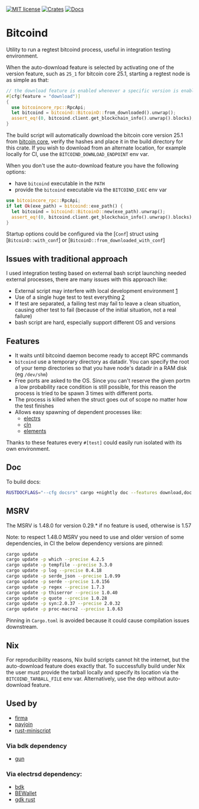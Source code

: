 [![MIT license](https://img.shields.io/github/license/RCasatta/bitcoind)](https://github.com/RCasatta/bitcoind/blob/master/LICENSE)
[![Crates](https://img.shields.io/crates/v/bitcoind.svg)](https://crates.io/crates/bitcoind)
[![Docs](https://img.shields.io/badge/docs.rs-bitcoind-green)](https://docs.rs/bitcoind)

# Bitcoind

Utility to run a regtest bitcoind process, useful in integration testing environment.

When the auto-download feature is selected by activating one of the version feature, such as `25_1`
for bitcoin core 25.1, starting a regtest node is as simple as that:

```rust
// the download feature is enabled whenever a specific version is enabled, for example `25_1` or `24_0_1`
#[cfg(feature = "download")]
{
  use bitcoincore_rpc::RpcApi;
  let bitcoind = bitcoind::BitcoinD::from_downloaded().unwrap();
  assert_eq!(0, bitcoind.client.get_blockchain_info().unwrap().blocks);
}
```

The build script will automatically download the bitcoin core version 25.1 from [bitcoin core](https://bitcoincore.org),
verify the hashes and place it in the build directory for this crate. If you wish to download from an 
alternate location, for example locally for CI, use the `BITCOIND_DOWNLOAD_ENDPOINT` env var.

When you don't use the auto-download feature you have the following options:

* have `bitcoind` executable in the `PATH`
* provide the `bitcoind` executable via the `BITCOIND_EXEC` env var

```rust
use bitcoincore_rpc::RpcApi;
if let Ok(exe_path) = bitcoind::exe_path() {
  let bitcoind = bitcoind::BitcoinD::new(exe_path).unwrap();
  assert_eq!(0, bitcoind.client.get_blockchain_info().unwrap().blocks);
}
```

Startup options could be configured via the [`Conf`] struct using [`BitcoinD::with_conf`] or 
[`BitcoinD::from_downloaded_with_conf`]

## Issues with traditional approach

I used integration testing based on external bash script launching needed external processes, there 
are many issues with this approach like:

* External script may interfere with local development environment [1](https://github.com/rust-bitcoin/rust-bitcoincore-rpc/blob/200fc8247c1896709a673b82a89ca0da5e7aa2ce/integration_test/run.sh#L9)
* Use of a single huge test to test everything [2](https://github.com/rust-bitcoin/rust-bitcoincore-rpc/blob/200fc8247c1896709a673b82a89ca0da5e7aa2ce/integration_test/src/main.rs#L122-L203)
* If test are separated, a failing test may fail to leave a clean situation, causing other test to 
fail (because of the initial situation, not a real failure)
* bash script are hard, especially support different OS and versions

## Features

  * It waits until bitcoind daemon become ready to accept RPC commands
  * `bitcoind` use a temporary directory as datadir. You can specify the root of your temp directories 
  so that you have node's datadir in a RAM disk (eg `/dev/shm`)
  * Free ports are asked to the OS. Since you can't reserve the given portm a low probability race 
  condition is still possible, for this reason the process is tried to be spawn 3 times with different
  ports.
  * The process is killed when the struct goes out of scope no matter how the test finishes
  * Allows easy spawning of dependent processes like:
    - [electrs](https://github.com/RCasatta/electrsd)
    - [cln](https://github.com/RCasatta/lightningd)
    - [elements](https://github.com/RCasatta/elementsd)

Thanks to these features every `#[test]` could easily run isolated with its own environment.

## Doc

To build docs:

```sh
RUSTDOCFLAGS="--cfg docsrs" cargo +nightly doc --features download,doc --open
```

## MSRV

The MSRV is 1.48.0 for version 0.29.* if no feature is used, otherwise is 1.57

Note: to respect 1.48.0 MSRV you need to use and older version of some dependencies, in CI the below
dependency versions are pinned:

```sh
cargo update
cargo update -p which --precise 4.2.5
cargo update -p tempfile --precise 3.3.0
cargo update -p log --precise 0.4.18
cargo update -p serde_json --precise 1.0.99
cargo update -p serde --precise 1.0.156
cargo update -p regex --precise 1.7.3
cargo update -p thiserror --precise 1.0.40
cargo update -p quote --precise 1.0.28
cargo update -p syn:2.0.37 --precise 2.0.32
cargo update -p proc-macro2 --precise 1.0.63
```

Pinning in `Cargo.toml` is avoided because it could cause
compilation issues downstream.

## Nix

For reproducibility reasons, Nix build scripts cannot hit the internet, but the
auto-download feature does exactly that. To successfully build under Nix the
user must provide the tarball locally and specify its location via the
`BITCOIND_TARBALL_FILE` env var.
Alternatively, use the dep without auto-download feature.

## Used by

* [firma](https://github.com/RCasatta/firma/)
* [payjoin](https://github.com/Kixunil/payjoin)
* [rust-miniscript](https://github.com/rust-bitcoin/rust-miniscript/tree/4a3ba11c2fd5063be960741d557f3f7a28041e1f/bitcoind-tests)

### Via bdk dependency

* [gun](https://github.com/LLFourn/gun)

### Via electrsd dependency:

* [bdk](https://github.com/bitcoindevkit/bdk)
* [BEWallet](https://github.com/LeoComandini/BEWallet)
* [gdk rust](https://github.com/Blockstream/gdk/blob/master/subprojects/gdk_rust/)
